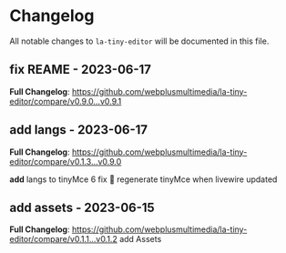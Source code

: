 # Changelog

All notable changes to `la-tiny-editor` will be documented in this file.

## fix REAME - 2023-06-17

**Full Changelog**: https://github.com/webplusmultimedia/la-tiny-editor/compare/v0.9.0...v0.9.1

## add langs - 2023-06-17

**Full Changelog**: https://github.com/webplusmultimedia/la-tiny-editor/compare/v0.1.3...v0.9.0

**add** langs to tinyMce 6
fix :100:  regenerate tinyMce when livewire updated

## add assets - 2023-06-15

**Full Changelog**: https://github.com/webplusmultimedia/la-tiny-editor/compare/v0.1.1...v0.1.2
add Assets
